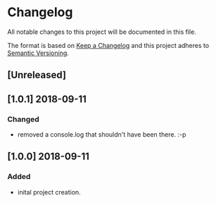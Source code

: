 # Changelog

All notable changes to this project will be documented in this file.

The format is based on [Keep a Changelog](http://keepachangelog.com/en/1.0.0/)
and this project adheres to [Semantic Versioning](http://semver.org/spec/v2.0.0.html).

## [Unreleased]

## [1.0.1] 2018-09-11

### Changed

- removed a console.log that shouldn't have been there. :-p

## [1.0.0] 2018-09-11

### Added

- inital project creation.
